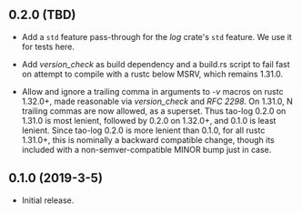 <!--- -*- mode: text; fill-column: 79 -*- --->

## 0.2.0 (TBD)

* Add a `std` feature pass-through for the _log_ crate's `std` feature. We
  use it for tests here.

* Add _version_check_ as build dependency and a build.rs script to fail fast on
  attempt to compile with a rustc below MSRV, which remains 1.31.0.

* Allow and ignore a trailing comma in arguments to _-v_ macros on rustc
  1.32.0+, made reasonable via _version_check_ and _RFC 2298_. On 1.31.0, N
  trailing commas are now allowed, as a superset. Thus tao-log 0.2.0 on 1.31.0
  is most lenient, followed by 0.2.0 on 1.32.0+, and 0.1.0 is least lenient.
  Since tao-log 0.2.0 is more lenient than 0.1.0, for all rustc 1.31.0+, this
  is nominally a backward compatible change, though its included with a
  non-semver-compatible MINOR bump just in case.

## 0.1.0 (2019-3-5)
* Initial release.
